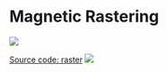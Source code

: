 # Magnetic Rastering


![](https://codimd.web.cern.ch/uploads/upload_332e91a2f59e87e766d7567d355fd2f3.png)

[Source code: raster](https://gitlab.cern.ch/eljohnso/quad-scan-east/-/blob/master/raster.ipynb)
![](https://codimd.web.cern.ch/uploads/upload_4072f2852b985672f6d5b99741ed63c4.gif)


